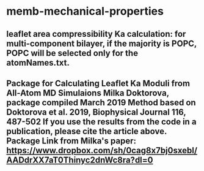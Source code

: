 # memb-mechanical-properties 


leaflet area compressibility Ka calculation:
for multi-component bilayer, if the majority is POPC, POPC will be selected only for the atomNames.txt. 
--------------------------------------------------------------------------------------
Package for Calculating Leaflet Ka Moduli from All-Atom MD Simulaions
Milka Doktorova, package compiled March 2019
Method based on Doktorova et al. 2019, Biophysical Journal 116, 487-502
If you use the results from the code in a publication, please cite the article above.
Package Link from Milka's paper: https://www.dropbox.com/sh/0cag8x7bj0sxebl/AADdrXX7aT0Thinyc2dnWc8ra?dl=0
--------------------------------------------------------------------------------------
